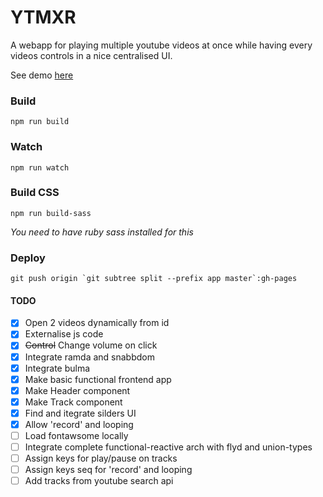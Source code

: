 # YTMXR

A webapp for playing multiple youtube videos at once while having every videos controls in a nice centralised UI.

See demo [here](https://crucialhawg.github.io/ytmxr/)

### Build
    npm run build

### Watch
    npm run watch

### Build CSS
    npm run build-sass
*You need to have ruby sass installed for this*

### Deploy
    git push origin `git subtree split --prefix app master`:gh-pages

#### TODO

- [x] Open 2 videos dynamically from id
- [x] Externalise js code
- [x] ~~Control~~ Change volume on click
- [x] Integrate ramda and snabbdom
- [x] Integrate bulma
- [x] Make basic functional frontend app
- [x] Make Header component
- [x] Make Track component
- [x] Find and itegrate silders UI
- [x] Allow 'record' and looping
- [ ] Load fontawsome locally
- [ ] Integrate complete functional-reactive arch with flyd and union-types <!-- yeah maybe... -->
- [ ] Assign keys for play/pause on tracks
- [ ] Assign keys seq for 'record' and looping
- [ ] Add tracks from youtube search api
